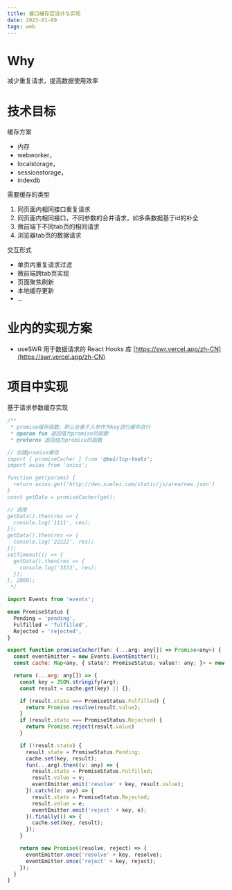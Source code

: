 ```yaml
---
title: 接口缓存层设计与实现
date: 2023-01-09
tags: web
---
```


# Why
减少重复请求，提高数据使用效率

# 技术目标
缓存方案

- 内存
- webworker，
- localstorage，
- sessionstorage，
- indexdb

需要缓存的类型

1. 同页面内相同接口重复请求
2. 同页面内相同接口，不同参数的合并请求，如多条数据基于id的补全
3. 微前端下不同tab页的相同请求
4. 浏览器tab页的数据请求

交互形式

- 单页内重复请求过滤
- 微前端跨tab页实现
- 页面聚焦刷新
- 本地缓存更新
- ...
# 业内的实现方案

- useSWR 用于数据请求的 React Hooks 库 [https://swr.vercel.app/zh-CN](https://swr.vercel.app/zh-CN)


# 项目中实现
基于请求参数缓存实现
```javascript
/**
 * promise缓存函数，默认会基于入参作为key进行缓存进行
 * @param fun 返回值为promise的函数
 * @returns 返回值为promise的函数

// 创建promise缓存 
import { promiseCacher } from '@bui/lcp-tools';
import axios from 'axios';

function get(params) {
  return axios.get('http://dev.xuelei.com/static/js/area/new.json')
}
const getData = promiseCacher(get);

// 调用
getData().then(res => {
  console.log('1111', res);
});
getData().then(res => {
  console.log('22222', res);
});
setTimeout(() => {
  getData().then(res => {
    console.log('3333', res);
  });
}, 2000);
 */

import Events from 'events';

enum PromiseStatus {
  Pending = 'pending',
  Fulfilled = 'fulfilled',
  Rejected = 'rejected',
}

export function promiseCacher(fun: (...arg: any[]) => Promise<any>) {
  const eventEmitter = new Events.EventEmitter();
  const cache: Map<any, { state?: PromiseStatus; value?: any; }> = new Map();

  return (...arg: any[]) => {
    const key = JSON.stringify(arg);
    const result = cache.get(key) || {};

    if (result.state === PromiseStatus.Fulfilled) {
      return Promise.resolve(result.value);
    }
    if (result.state === PromiseStatus.Rejected) {
      return Promise.reject(result.value)
    }

    if (!result.state) {
      result.state = PromiseStatus.Pending;
      cache.set(key, result);
      fun(...arg).then((v: any) => {
        result.state = PromiseStatus.Fulfilled;
        result.value = v;
        eventEmitter.emit('resolve' + key, result.value);
      }).catch((e: any) => {
        result.state = PromiseStatus.Rejected;
        result.value = e;
        eventEmitter.emit('reject' + key, e);
      }).finally(() => {
        cache.set(key, result);
      });
    }

    return new Promise((resolve, reject) => {
      eventEmitter.once('resolve' + key, resolve);
      eventEmitter.once('reject' + key, reject);
    });
  }
}
```
